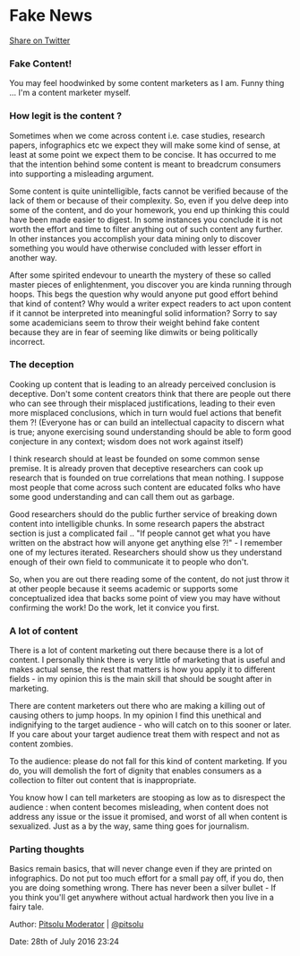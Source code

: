 Fake News
===

[Share on Twitter](http://twitter.com/share?text=Fake%20News%20via%20@pitsolu&url=https://pitsolu.github.io/static/redirects/news/blog4.html)

### Fake Content!
You may feel hoodwinked by some content marketers as I am. Funny thing ... I'm a content marketer myself.

### How legit is the content ?
Sometimes when we come across content i.e. case studies, research papers, infographics etc we expect they will make some kind of sense, at least at some point we expect them to be concise. It has occurred to me that the intention behind some content is meant to breadcrum consumers into supporting a misleading argument.

Some content is quite unintelligible, facts cannot be verified because of the lack of them or because of their complexity. So, even if you delve deep into some of the content, and do your homework, you end up thinking this could have been made easier to digest. In some instances you conclude it is not worth the effort and time to filter anything out of such content any further. In other instances you accomplish your data mining only to discover something you would have otherwise concluded with lesser effort in another way.

After some spirited endevour to unearth the mystery of these so called master pieces of enlightenment, you discover you are kinda running through hoops. This begs the question why would anyone put good effort behind that kind of content? Why would a writer expect readers to act upon content if it cannot be interpreted into meaningful solid information? Sorry to say some academicians seem to throw their weight behind fake content because they are in fear of seeming like dimwits or being politically incorrect.

### The deception
Cooking up content that is leading to an already perceived conclusion is deceptive. Don't some content creators think that there are people out there who can see through their misplaced justifications, leading to their even more misplaced conclusions, which in turn would fuel actions that benefit them ?! (Everyone has or can build an intellectual capacity to discern what is true; anyone exercising sound understanding should be able to form good conjecture in any context; wisdom does not work against itself)

I think research should at least be founded on some common sense premise. It is already proven that deceptive researchers can cook up research that is founded on true correlations that mean nothing. I suppose most people that come across such content are educated folks who have some good understanding and can call them out as garbage.

Good researchers should do the public further service of breaking down content into intelligible chunks. In some research papers the abstract section is just a complicated fail .. "If people cannot get what you have written on the abstract how will anyone get anything else ?!" - I remember one of my lectures iterated. Researchers should show us they understand enough of their own field to communicate it to people who don't.

So, when you are out there reading some of the content, do not just throw it at other people because it seems academic or supports some conceptualized idea that backs some point of view you may have without confirming the work! Do the work, let it convice you first.

### A lot of content
There is a lot of content marketing out there because there is a lot of content. I personally think there is very little of marketing that is useful and makes actual sense, the rest that matters is how you apply it to different fields - in my opinion this is the main skill that should be sought after in marketing.

There are content marketers out there who are making a killing out of causing others to jump hoops. In my opinion I find this unethical and indignifying to the target audience - who will catch on to this sooner or later. If you care about your target audience treat them with respect and not as content zombies.

To the audience: please do not fall for this kind of content marketing. If you do, you will demolish the fort of dignity that enables consumers as a collection to filter out content that is inappropriate.

You know how I can tell marketers are stooping as low as to disrespect the audience : when content becomes misleading, when content does not address any issue or the issue it promised, and worst of all when content is sexualized. Just as a by the way, same thing goes for journalism.

### Parting thoughts
Basics remain basics, that will never change even if they are printed on infographics. Do not put too much effort for a small pay off, if you do, then you are doing something wrong. There has never been a silver bullet - If you think you'll get anywhere without actual hardwork then you live in a fairy tale.

Author: [Pitsolu Moderator](http://pitsolu.github.io/contacts) | [@pitsolu](twitter.com/pitsolu)

Date: 28th of July 2016 23:24
